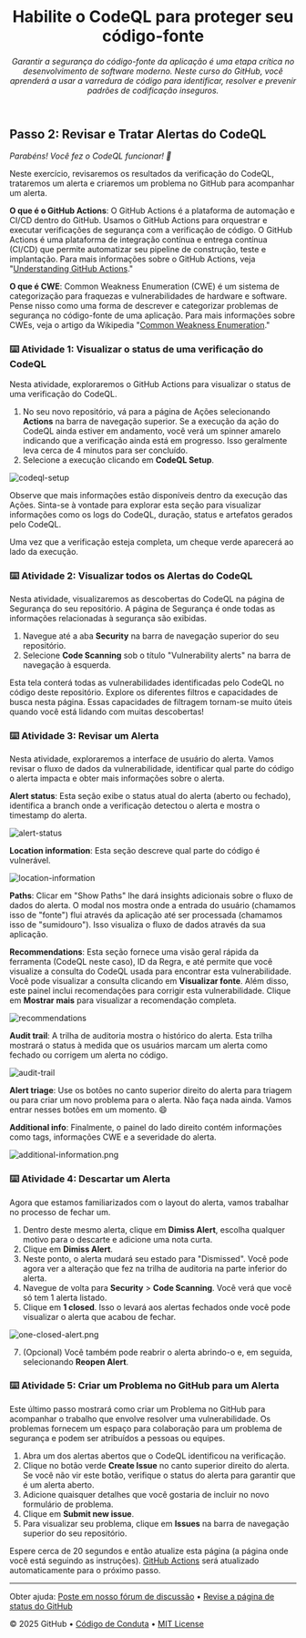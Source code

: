 <header>

<!--
  <<< Author notes: Course header >>>
  Read <https://skills.github.com/quickstart> for more information about how to build courses using this template.
  Include a 1280×640 image, course name in sentence case, and a concise description in emphasis.
  In your repository settings: enable template repository, add your 1280×640 social image, auto delete head branches.
  Next to "About", add description & tags; disable releases, packages, & environments.
  Add your open source license, GitHub uses the MIT license.
-->

# Habilite o CodeQL para proteger seu código-fonte

_Garantir a segurança do código-fonte da aplicação é uma etapa crítica no desenvolvimento de software moderno. Neste curso do GitHub, você aprenderá a usar a varredura de código para identificar, resolver e prevenir padrões de codificação inseguros._

</header>

<!--
  <<< Author notes: Step 2 >>>
  Start this step by acknowledging the previous step.
  Define terms and link to docs.github.com.
  TBD-step-2-notes.
-->

## Passo 2: Revisar e Tratar Alertas do CodeQL

_Parabéns! Você fez o CodeQL funcionar! :tada:_

Neste exercício, revisaremos os resultados da verificação do CodeQL, trataremos um alerta e criaremos um problema no GitHub para acompanhar um alerta.

**O que é o GitHub Actions**: O GitHub Actions é a plataforma de automação e CI/CD dentro do GitHub. Usamos o GitHub Actions para orquestrar e executar verificações de segurança com a verificação de código. O GitHub Actions é uma plataforma de integração contínua e entrega contínua (CI/CD) que permite automatizar seu pipeline de construção, teste e implantação. Para mais informações sobre o GitHub Actions, veja "[Understanding GitHub Actions](https://docs.github.com/en/actions/learn-github-actions/understanding-github-actions)."

**O que é CWE**: Common Weakness Enumeration (CWE) é um sistema de categorização para fraquezas e vulnerabilidades de hardware e software. Pense nisso como uma forma de descrever e categorizar problemas de segurança no código-fonte de uma aplicação. Para mais informações sobre CWEs, veja o artigo da Wikipedia "[Common Weakness Enumeration](https://en.wikipedia.org/wiki/Common_Weakness_Enumeration)."

### :keyboard: Atividade 1: Visualizar o status de uma verificação do CodeQL

Nesta atividade, exploraremos o GitHub Actions para visualizar o status de uma verificação do CodeQL.
1. No seu novo repositório, vá para a página de Ações selecionando **Actions** na barra de navegação superior. Se a execução da ação do CodeQL ainda estiver em andamento, você verá um spinner amarelo indicando que a verificação ainda está em progresso. Isso geralmente leva cerca de 4 minutos para ser concluído.
2. Selecione a execução clicando em **CodeQL Setup**.

![codeql-setup](/images/codeql-setup.png)

Observe que mais informações estão disponíveis dentro da execução das Ações. Sinta-se à vontade para explorar esta seção para visualizar informações como os logs do CodeQL, duração, status e artefatos gerados pelo CodeQL.

Uma vez que a verificação esteja completa, um cheque verde aparecerá ao lado da execução.

### :keyboard: Atividade 2: Visualizar todos os Alertas do CodeQL

Nesta atividade, visualizaremos as descobertas do CodeQL na página de Segurança do seu repositório. A página de Segurança é onde todas as informações relacionadas à segurança são exibidas.

1. Navegue até a aba **Security** na barra de navegação superior do seu repositório.
2. Selecione **Code Scanning** sob o título "Vulnerability alerts" na barra de navegação à esquerda.

Esta tela conterá todas as vulnerabilidades identificadas pelo CodeQL no código deste repositório. Explore os diferentes filtros e capacidades de busca nesta página. Essas capacidades de filtragem tornam-se muito úteis quando você está lidando com muitas descobertas!

### :keyboard: Atividade 3: Revisar um Alerta

Nesta atividade, exploraremos a interface de usuário do alerta. Vamos revisar o fluxo de dados da vulnerabilidade, identificar qual parte do código o alerta impacta e obter mais informações sobre o alerta.

**Alert status**: Esta seção exibe o status atual do alerta (aberto ou fechado), identifica a branch onde a verificação detectou o alerta e mostra o timestamp do alerta.

![alert-status](/images/alert-status.png)

**Location information**: Esta seção descreve qual parte do código é vulnerável.

![location-information](/images/location-information.png)

**Paths**: Clicar em "Show Paths" lhe dará insights adicionais sobre o fluxo de dados do alerta. O modal nos mostra onde a entrada do usuário (chamamos isso de "fonte") flui através da aplicação até ser processada (chamamos isso de "sumidouro"). Isso visualiza o fluxo de dados através da sua aplicação.

**Recommendations**: Esta seção fornece uma visão geral rápida da ferramenta (CodeQL neste caso), ID da Regra, e até permite que você visualize a consulta do CodeQL usada para encontrar esta vulnerabilidade. Você pode visualizar a consulta clicando em **Visualizar fonte**. Além disso, este painel inclui recomendações para corrigir esta vulnerabilidade. Clique em **Mostrar mais** para visualizar a recomendação completa.

![recommendations](/images/recommendations.png)

**Audit trail**: A trilha de auditoria mostra o histórico do alerta. Esta trilha mostrará o status à medida que os usuários marcam um alerta como fechado ou corrigem um alerta no código.

![audit-trail](/images/audit-trail.png)

**Alert triage**: Use os botões no canto superior direito do alerta para triagem ou para criar um novo problema para o alerta. Não faça nada ainda. Vamos entrar nesses botões em um momento. 😄

**Additional info**: Finalmente, o painel do lado direito contém informações como tags, informações CWE e a severidade do alerta.

![additional-information.png](/images/additiona-information.png)

### :keyboard: Atividade 4: Descartar um Alerta

Agora que estamos familiarizados com o layout do alerta, vamos trabalhar no processo de fechar um.

1. Dentro deste mesmo alerta, clique em **Dimiss Alert**, escolha qualquer motivo para o descarte e adicione uma nota curta.
2. Clique em **Dimiss Alert**.
3. Neste ponto, o alerta mudará seu estado para "Dismissed". Você pode agora ver a alteração que fez na trilha de auditoria na parte inferior do alerta.
4. Navegue de volta para **Security** > **Code Scanning**. Você verá que você só tem 1 alerta listado.
5. Clique em **1 closed**. Isso o levará aos alertas fechados onde você pode visualizar o alerta que acabou de fechar.

![one-closed-alert.png](/images/one-closed-alert.png)

7. (Opcional) Você também pode reabrir o alerta abrindo-o e, em seguida, selecionando **Reopen Alert**.

### :keyboard: Atividade 5: Criar um Problema no GitHub para um Alerta

Este último passo mostrará como criar um Problema no GitHub para acompanhar o trabalho que envolve resolver uma vulnerabilidade. Os problemas fornecem um espaço para colaboração para um problema de segurança e podem ser atribuídos a pessoas ou equipes.

1. Abra um dos alertas abertos que o CodeQL identificou na verificação.
2. Clique no botão verde **Create Issue** no canto superior direito do alerta. Se você não vir este botão, verifique o status do alerta para garantir que é um alerta aberto.
3. Adicione quaisquer detalhes que você gostaria de incluir no novo formulário de problema.
4. Clique em **Submit new issue**.
5. Para visualizar seu problema, clique em **Issues** na barra de navegação superior do seu repositório.

Espere cerca de 20 segundos e então atualize esta página (a página onde você está seguindo as instruções). [GitHub Actions](https://docs.github.com/en/actions) será atualizado automaticamente para o próximo passo.

<footer>

<!--
  <<< Author notes: Footer >>>
  Add a link to get support, GitHub status page, code of conduct, license link.
-->

---

Obter ajuda: [Poste em nosso fórum de discussão](https://github.com/skills/.github/discussions) &bull; [Revise a página de status do GitHub](https://www.githubstatus.com/)

&copy; 2025 GitHub &bull; [Código de Conduta](https://www.contributor-covenant.org/version/2/1/code_of_conduct/code_of_conduct.md) &bull; [MIT License](https://gh.io/mit)

</footer>
